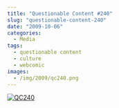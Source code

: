```yaml
---
title: "Questionable Content #240"
slug: "questionable-content-240"
date: "2009-10-06"
categories:
  - Media
tags:
  - questionable content
  - culture
  - webcomic
images:
  - /img/2009/qc240.png
---
```


[![QC240](/img/2009/qc240.png)](http://www.questionablecontent.net/view.php?comic=240)
